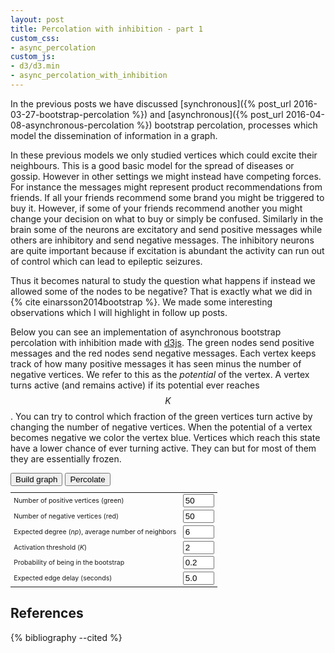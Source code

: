 ```yaml
---
layout: post
title: Percolation with inhibition - part 1
custom_css:
- async_percolation
custom_js:
- d3/d3.min
- async_percolation_with_inhibition
---
```

In the previous posts we have discussed [synchronous]({% post_url
2016-03-27-bootstrap-percolation %}) and [asynchronous]({% post_url
2016-04-08-asynchronous-percolation %}) bootstrap percolation, processes
which model the dissemination of information in a graph.

In these previous models we only studied vertices which could excite
their neighbours. This is a good basic model for the spread of diseases
or gossip. However in other settings we might instead have competing
forces. For instance the messages might represent product
recommendations from friends. If all your friends recommend some brand
you might be triggered to buy it. However, if some of your friends
recommend another you might change your decision on what to buy or
simply be confused. Similarly in the brain some of the neurons are
excitatory and send positive messages while others are inhibitory and
send negative messages. The inhibitory neurons are quite important
because if excitation is abundant the activity can run out of control
which can lead to epileptic seizures.

Thus it becomes natural to study the question what happens if instead we
allowed some of the nodes to be negative? That is exactly what we did in
{% cite einarsson2014bootstrap %}. We made some interesting observations
which I will highlight in follow up posts.

Below you can see an implementation of asynchronous bootstrap
percolation with inhibition made with [d3js](https://d3js.org). The
green nodes send positive messages and the red nodes send negative
messages. Each vertex keeps track of how many positive messages it has
seen minus the number of negative vertices. We refer to this as the
*potential* of the vertex. A vertex turns active (and remains active) if
its potential ever reaches $$K$$. You can try to control which fraction
of the green vertices turn active by changing the number of negative
vertices. When the potential of a vertex becomes negative we color the
vertex blue. Vertices which reach this state have a lower chance of ever
turning active. They can but for most of them they are essentially
frozen.

<div id="simulation">
</div>

<form onsubmit="create_graph(); return false;" style="margin-bottom:20px">
  <input type="button" value="Build graph" onclick="create_graph()">
  <input type="button" value="Percolate" onclick="percolate()">
  <table style="max-width: 720px; font-size:75%; margin-bottom:10px">
  <tr>
    <td>
    <label for="nodeCount">Number of positive vertices (green)</label>
    </td>
    <td>
      <input id="nodeCount" type="text" value="50" style="width: 50px;">
    </td>
  </tr>
  <tr>
    <td>
    <label for="inodeCount">Number of negative vertices (red) </label>
    </td>
    <td>
      <input id="inodeCount" type="text" value="50" style="width: 50px;">
    </td>
  </tr>
  <tr>
    <td>
    <label for="nNeighbours">Expected degree (<i>np</i>), average number
    of neighbors</label>
    </td>
    <td>
      <input id="nNeighbours" type="text" value="6" style="width: 50px;">
    </td>
  </tr>
  <tr>
    <td>
    <label for="kPerc">Activation threshold (<i>K</i>)</label>
    </td>
    <td>
      <input id="kPerc" type="text" value="2" style="width: 50px;">
    </td>
  </tr>
  <tr>
    <td>
    <label for="pBootstrap">Probability of being in the bootstrap</label>
    </td>
    <td>
      <input id="pBootstrap" type="text" value="0.2" style="width: 50px;">
    </td>
  </tr>
  <tr>
    <td>
    <label for="delay">Expected edge delay (seconds)</label>
    </td>
    <td>
      <input id="delay" type="text" value="5.0" style="width: 50px;">
    </td>
  </tr>
</table>
</form>

<p class="message" id="message" style="visibility:hidden;">

</p>

## References

{% bibliography --cited %}

